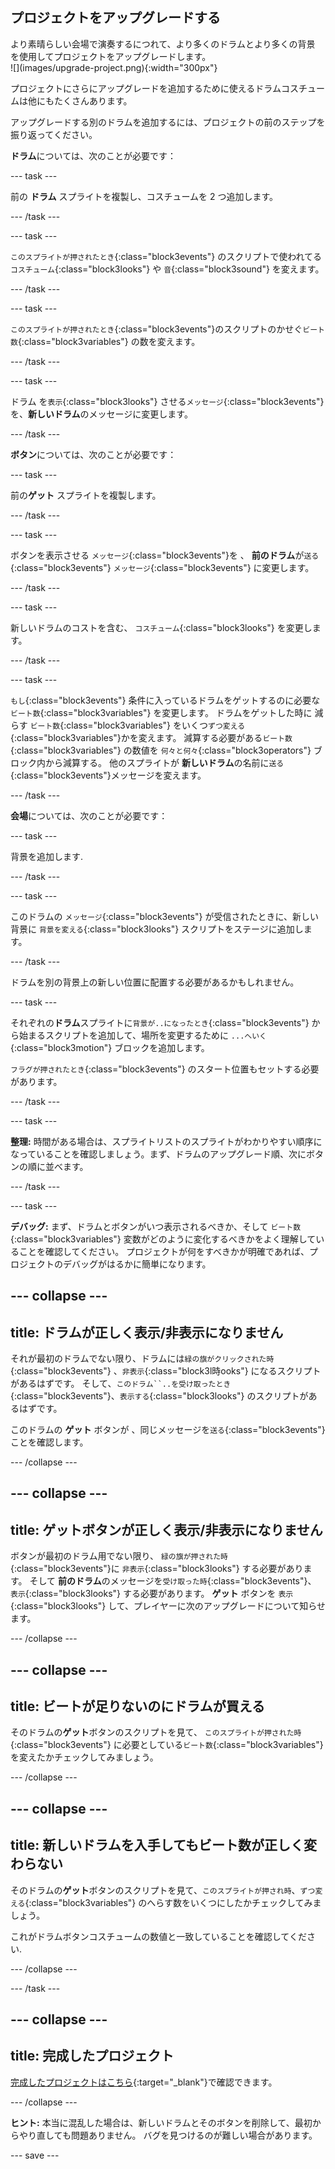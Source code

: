 ## プロジェクトをアップグレードする

<div style="display: flex; flex-wrap: wrap">
<div style="flex-basis: 200px; flex-grow: 1; margin-right: 15px;">
より素晴らしい会場で演奏するにつれて、より多くのドラムとより多くの背景を使用してプロジェクトをアップグレードします。 
</div>
<div>
![](images/upgrade-project.png){:width="300px"}
</div>
</div>

プロジェクトにさらにアップグレードを追加するために使えるドラムコスチュームは他にもたくさんあります。

アップグレードする別のドラムを追加するには、プロジェクトの前のステップを振り返ってください。

**ドラム**については、次のことが必要です：

--- task ---

前の **ドラム** スプライトを複製し、コスチュームを 2 つ追加します。

--- /task ---

--- task ---

`このスプライトが押されたとき`{:class="block3events"} のスクリプトで使われてる `コスチューム`{:class="block3looks"} や `音`{:class="block3sound"} を変えます。

--- /task ---

--- task ---

`このスプライトが押されたとき`{:class="block3events"}のスクリプトのかせぐ`ビート数`{:class="block3variables"} の数を変えます。

--- /task ---

--- task ---

ドラム を`表示`{:class="block3looks"} させる`メッセージ`{:class="block3events"} を、**新しいドラム**のメッセージに変更します。

--- /task ---

**ボタン**については、次のことが必要です：

--- task ---

前の**ゲット** スプライトを複製します。

--- /task ---

--- task ---

ボタンを表示させる `メッセージ`{:class="block3events"}を 、 **前のドラム**が`送る`{:class="block3events"} `メッセージ`{:class="block3events"} に変更します。

--- /task ---

--- task ---

新しいドラムのコストを含む、 `コスチューム`{:class="block3looks"} を変更します。

--- /task ---

--- task ---

`もし`{:class="block3events"} 条件に入っているドラムをゲットするのに必要な `ビート数`{:class="block3variables"} を変更します。 ドラムをゲットした時に 減らす `ビート数`{:class="block3variables"} をいくつ`ずつ変える`{:class="block3variables"}かを変えます。 減算する必要がある`ビート数`{:class="block3variables"} の数値を `何々と何々`{:class="block3operators"} ブロック内から減算する。 他のスプライトが **新しいドラム**の名前に`送る`{:class="block3events"}メッセージを変えます。

--- /task ---

**会場**については、次のことが必要です：

--- task ---

背景を追加します.

--- /task ---

--- task ---

このドラムの `メッセージ`{:class="block3events"} が受信されたときに、新しい背景に `背景を変える`{:class="block3looks"} スクリプトをステージに追加します。

--- /task ---

ドラムを別の背景上の新しい位置に配置する必要があるかもしれません。

--- task ---

それぞれの**ドラム**スプライトに`背景が..になったとき`{:class="block3events"} から始まるスクリプトを追加して、場所を変更するために `...へいく`{:class="block3motion"} ブロックを追加します。

`フラグが押されたとき`{:class="block3events"} のスタート位置もセットする必要があります。

--- /task ---

--- task ---

**整理:** 時間がある場合は、スプライトリストのスプライトがわかりやすい順序になっていることを確認しましょう。まず、ドラムのアップグレード順、次にボタンの順に並べます。

--- /task ---

--- task ---

**デバッグ:** まず、ドラムとボタンがいつ表示されるべきか、そして `ビート数`{:class="block3variables"} 変数がどのように変化するべきかをよく理解していることを確認してください。 プロジェクトが何をすべきかが明確であれば、プロジェクトのデバッグがはるかに簡単になります。

--- collapse ---
---
title: ドラムが正しく表示/非表示になりません
---

それが最初のドラムでない限り、ドラムには`緑の旗がクリックされた時`{:class="block3events"} 、`非表示`{:class="block3l時ooks"} になるスクリプトがあるはずです。 そして、`このドラム``..を受け取ったとき`{:class="block3events"}、`表示する`{:class="block3looks"} のスクリプトがあるはずです。

このドラムの **ゲット** ボタンが 、同じメッセージを`送る`{:class="block3events"} ことを確認します。


--- /collapse ---

--- collapse ---
---
title: ゲットボタンが正しく表示/非表示になりません
---

ボタンが最初のドラム用でない限り、 `緑の旗が押された時`{:class="block3events"}に `非表示`{:class="block3looks"} する必要があります。 そして **前のドラム**のメッセージを`受け取った時`{:class="block3events"}、 `表示`{:class="block3looks"} する必要があります。 **ゲット** ボタンを `表示`{:class="block3looks"} して、プレイヤーに次のアップグレードについて知らせます。

--- /collapse ---

--- collapse ---
---
title: ビートが足りないのにドラムが買える
---

そのドラムの**ゲット**ボタンのスクリプトを見て、 `このスプライトが押された時`{:class="block3events"} に必要としている`ビート数`{:class="block3variables"} を変えたかチェックしてみましょう。

--- /collapse ---

--- collapse ---
---
title: 新しいドラムを入手してもビート数が正しく変わらない
---

そのドラムの**ゲット**ボタンのスクリプトを見て、`このスプライトが押され時`、`ずつ変える`{:class="block3variables"} のへらす数をいくつにしたかチェックしてみましょう。

これがドラムボタンコスチュームの数値と一致していることを確認してください.

--- /collapse ---

--- /task ---

--- collapse ---
---
title: 完成したプロジェクト
---

[完成したプロジェクトはこちら](https://scratch.mit.edu/projects/972130278/){:target="_blank"}で確認できます。

--- /collapse ---

**ヒント:** 本当に混乱した場合は、新しいドラムとそのボタンを削除して、最初からやり直しても問題ありません。 バグを見つけるのが難しい場合があります。

--- save ---
